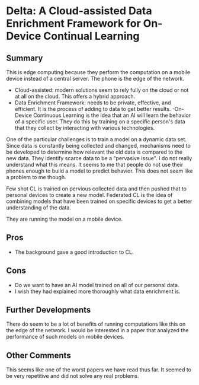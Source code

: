 # Delta: A Cloud-assisted Data Enrichment Framework for On-Device Continual Learning
## Summary
This is edge computing because they perform the computation on a mobile device instead of a central server.
The phone is the edge of the network.
- Cloud-assisted: modern solutions seem to rely fully on the cloud or not at all on the cloud. 
This offers a hybrid approach.
- Data Enrichment Framework: needs to be private, effective, and efficient.
It is the process of adding to data to get better results.
-On-Device Continuous Learning is the idea that an AI will learn the behavior of a specific user.
They do this by training on a specific person's data that they collect by interacting with various technologies.

One of the particular challenges is to train a model on a dynamic data set.
Since data is constantly being collected and changed, mechanisms need to be developed to determine how relevant the old data is compared to the new data.
They identify scarce data to be a "pervasive issue".
I do not really understand what this means.
It seems to me that people do not use their phones enough to build a model to predict behavior.
This does not seem like a problem to me though.

Few shot CL is trained on pervious collected data and then pushed that to personal devices to create a new model.
Federated CL is the idea of combining models that have been trained on specific devices to get a better understanding of the data.

They are running the model on a mobile device. 

## Pros
- The background gave a good introduction to CL.

## Cons
- Do we want to have an AI model trained on all of our personal data.
- I wish they had explained more thoroughly what data enrichment is.

## Further Developments
There do seem to be a lot of benefits of running computations like this on the edge of the network.
I would be interested in a paper that analyzed the performance of such models on mobile devices.

## Other Comments
This seems like one of the worst papers we have read thus far.
It seemed to be very repetitive and did not solve any real problems.

